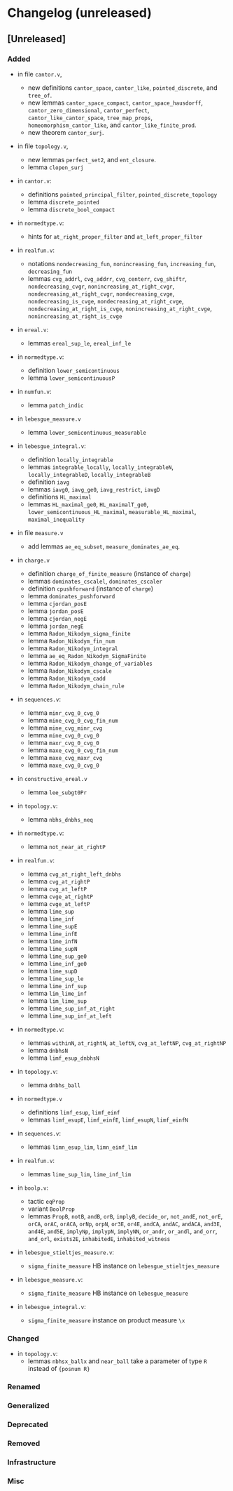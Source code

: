 # Changelog (unreleased)

## [Unreleased]

### Added

- in file `cantor.v`,
  + new definitions `cantor_space`, `cantor_like`, `pointed_discrete`, and 
    `tree_of`.
  + new lemmas `cantor_space_compact`, `cantor_space_hausdorff`, 
    `cantor_zero_dimensional`, `cantor_perfect`, `cantor_like_cantor_space`, 
    `tree_map_props`, `homeomorphism_cantor_like`, and 
    `cantor_like_finite_prod`.
  + new theorem `cantor_surj`.
- in file `topology.v`,
  + new lemmas `perfect_set2`, and `ent_closure`.
  + lemma `clopen_surj`

- in `cantor.v`:
  + definitions `pointed_principal_filter`,
    `pointed_discrete_topology`
  + lemma `discrete_pointed`
  + lemma `discrete_bool_compact`
- in `normedtype.v`:
  + hints for `at_right_proper_filter` and `at_left_proper_filter`

- in `realfun.v`:
  + notations `nondecreasing_fun`, `nonincreasing_fun`,
    `increasing_fun`, `decreasing_fun`
  + lemmas `cvg_addrl`, `cvg_addrr`, `cvg_centerr`, `cvg_shiftr`,
    `nondecreasing_cvgr`,
	`nonincreasing_at_right_cvgr`,
	`nondecreasing_at_right_cvgr`,
	`nondecreasing_cvge`, `nondecreasing_is_cvge`,
	`nondecreasing_at_right_cvge`, `nondecreasing_at_right_is_cvge`,
	`nonincreasing_at_right_cvge`, `nonincreasing_at_right_is_cvge`
- in `ereal.v`:
  + lemmas `ereal_sup_le`, `ereal_inf_le`

- in `normedtype.v`:
  + definition `lower_semicontinuous`
  + lemma `lower_semicontinuousP`

- in `numfun.v`:
  + lemma `patch_indic`

- in `lebesgue_measure.v`
  + lemma `lower_semicontinuous_measurable`

- in `lebesgue_integral.v`:
  + definition `locally_integrable`
  + lemmas `integrable_locally`, `locally_integrableN`, `locally_integrableD`,
    `locally_integrableB`
  + definition `iavg`
  + lemmas `iavg0`, `iavg_ge0`, `iavg_restrict`, `iavgD`
  + definitions `HL_maximal`
  + lemmas `HL_maximal_ge0`, `HL_maximalT_ge0`,
    `lower_semicontinuous_HL_maximal`, `measurable_HL_maximal`,
    `maximal_inequality`

- in file `measure.v`
  + add lemmas `ae_eq_subset`, `measure_dominates_ae_eq`.

- in `charge.v`
  + definition `charge_of_finite_measure` (instance of `charge`)
  + lemmas `dominates_cscalel`, `dominates_cscaler`
  + definition `cpushforward` (instance of `charge`)
  + lemma `dominates_pushforward`
  + lemma `cjordan_posE`
  + lemma `jordan_posE`
  + lemma `cjordan_negE`
  + lemma `jordan_negE`
  + lemma `Radon_Nikodym_sigma_finite`
  + lemma `Radon_Nikodym_fin_num`
  + lemma `Radon_Nikodym_integral`
  + lemma `ae_eq_Radon_Nikodym_SigmaFinite`
  + lemma `Radon_Nikodym_change_of_variables`
  + lemma `Radon_Nikodym_cscale`
  + lemma `Radon_Nikodym_cadd`
  + lemma `Radon_Nikodym_chain_rule`

- in `sequences.v`:
  + lemma `minr_cvg_0_cvg_0`
  + lemma `mine_cvg_0_cvg_fin_num`
  + lemma `mine_cvg_minr_cvg`
  + lemma `mine_cvg_0_cvg_0`
  + lemma `maxr_cvg_0_cvg_0`
  + lemma `maxe_cvg_0_cvg_fin_num`
  + lemma `maxe_cvg_maxr_cvg`
  + lemma `maxe_cvg_0_cvg_0`
- in `constructive_ereal.v`
  + lemma `lee_subgt0Pr`

- in `topology.v`:
  + lemma `nbhs_dnbhs_neq`

- in `normedtype.v`:
  + lemma `not_near_at_rightP`

- in `realfun.v`:
  + lemma `cvg_at_right_left_dnbhs`
  + lemma `cvg_at_rightP`
  + lemma `cvg_at_leftP`
  + lemma `cvge_at_rightP`
  + lemma `cvge_at_leftP`
  + lemma `lime_sup`
  + lemma `lime_inf`
  + lemma `lime_supE`
  + lemma `lime_infE`
  + lemma `lime_infN`
  + lemma `lime_supN`
  + lemma `lime_sup_ge0`
  + lemma `lime_inf_ge0`
  + lemma `lime_supD`
  + lemma `lime_sup_le`
  + lemma `lime_inf_sup`
  + lemma `lim_lime_inf`
  + lemma `lim_lime_sup`
  + lemma `lime_sup_inf_at_right`
  + lemma `lime_sup_inf_at_left`

- in `normedtype.v`:
  + lemmas `withinN`, `at_rightN`, `at_leftN`, `cvg_at_leftNP`, `cvg_at_rightNP`
  + lemma `dnbhsN`
  + lemma `limf_esup_dnbhsN`

- in `topology.v`:
  + lemma `dnbhs_ball`

- in `normedtype.v`
  + definitions `limf_esup`, `limf_einf`
  + lemmas `limf_esupE`, `limf_einfE`, `limf_esupN`, `limf_einfN`

- in `sequences.v`:
  + lemmas `limn_esup_lim`, `limn_einf_lim`

- in `realfun.v`:
  + lemmas `lime_sup_lim`, `lime_inf_lim`

- in `boolp.v`:
  + tactic `eqProp`
  + variant `BoolProp`
  + lemmas `PropB`, `notB`, `andB`, `orB`, `implyB`, `decide_or`, `not_andE`,
    `not_orE`, `orCA`, `orAC`, `orACA`, `orNp`, `orpN`, `or3E`, `or4E`, `andCA`,
	 `andAC`, `andACA`, `and3E`, `and4E`, `and5E`, `implyNp`, `implypN`,
	 `implyNN`, `or_andr`, `or_andl`, `and_orr`, `and_orl`, `exists2E`,
	 `inhabitedE`, `inhabited_witness`
- in `lebesgue_stieltjes_measure.v`:
  + `sigma_finite_measure` HB instance on `lebesgue_stieltjes_measure`

- in `lebesgue_measure.v`:
  + `sigma_finite_measure` HB instance on `lebesgue_measure`

- in `lebesgue_integral.v`:
  + `sigma_finite_measure` instance on product measure `\x`

### Changed

- in `topology.v`:
  + lemmas `nbhsx_ballx` and `near_ball` take a parameter of type `R` instead of `{posnum R}`

### Renamed

### Generalized

### Deprecated

### Removed

### Infrastructure

### Misc
